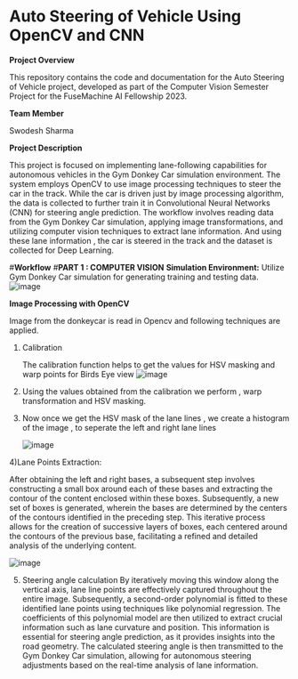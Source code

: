 <h1>Auto Steering of Vehicle Using OpenCV and CNN </h1>

**Project Overview**

This repository contains the code and documentation for the Auto Steering of Vehicle project, developed as part of the Computer Vision Semester Project for the FuseMachine AI Fellowship 2023.

**Team Member**

Swodesh Sharma

**Project Description**

This project is focused on implementing lane-following capabilities for autonomous vehicles in the Gym Donkey Car simulation environment. The system employs OpenCV to use image processing techniques to steer the car in the track. While the car is driven just by image processing algorithm, the data is collected to further train it in Convolutional Neural Networks (CNN) for steering angle prediction. The workflow involves reading data from the Gym Donkey Car simulation, applying image transformations, and utilizing computer vision techniques to extract lane information. And using these lane information , the car is steered in the track and the dataset is collected for Deep Learning.

#**Workflow**
#**PART 1 : COMPUTER VISION**
**Simulation Environment:**
Utilize Gym Donkey Car simulation for generating training and testing data.
![image](https://github.com/swodesh-2001/Auto-Steering-of-Vehicle-Using-OpenCV-and-CNN/assets/70265297/1fcf24ac-fb8f-4962-9e81-4ceba34a8b8f)

**Image Processing with OpenCV**

Image from the donkeycar is read in Opencv and following techniques are applied.

1) Calibration

   The calibration function helps to get the values for HSV masking and warp points for Birds Eye view
    ![image](https://github.com/swodesh-2001/Auto-Steering-of-Vehicle-Using-OpenCV-and-CNN/assets/70265297/40abe175-bf21-4a2e-9fee-e093d228e233)

2) Using the values obtained from the calibration we perform , warp transformation and HSV masking.
3) Now once we get the HSV mask of the lane lines , we create a histogram of the image , to seperate the left and right lane lines
   
   ![image](https://github.com/swodesh-2001/Auto-Steering-of-Vehicle-Using-OpenCV-and-CNN/assets/70265297/89d3e478-90cd-44e8-88d5-5a8efba90d03)
   
4)Lane Points Extraction:

After obtaining the left and right bases, a subsequent step involves constructing a small box around each of these bases and extracting the contour of the content enclosed within these boxes. Subsequently, a new set of boxes is generated, wherein the bases are determined by the centers of the contours identified in the preceding step. This iterative process allows for the creation of successive layers of boxes, each centered around the contours of the previous base, facilitating a refined and detailed analysis of the underlying content.

![image](https://github.com/swodesh-2001/Auto-Steering-of-Vehicle-Using-OpenCV-and-CNN/assets/70265297/467f3ce7-bd7a-4e72-92fa-0ba4c5e3b9a8)

5) Steering angle calculation
By iteratively moving this window along the vertical axis, lane line points are effectively captured throughout the entire image. Subsequently, a second-order polynomial is fitted to these identified lane points using techniques like polynomial regression. The coefficients of this polynomial model are then utilized to extract crucial information such as lane curvature and position. This information is essential for steering angle prediction, as it provides insights into the road geometry. The calculated steering angle is then transmitted to the Gym Donkey Car simulation, allowing for autonomous steering adjustments based on the real-time analysis of lane information.


